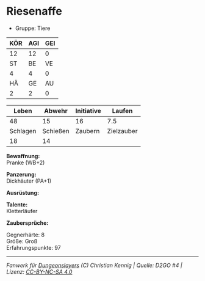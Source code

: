 # Riesenaffe  
- Gruppe: Tiere  

| KÖR | AGI | GEI |  
| --- | --- | --- |  
| 12  | 12  | 0   |
| ST  | BE  | VE  |  
| 4   | 4   | 0   |
| HÄ  | GE  | AU  |  
| 2   | 2   | 0   |


| Leben    | Abwehr   | Initiative | Laufen     |
| -------- | -------- | ---------- | ---------- |
| 48       | 15       | 16         | 7.5        |
| Schlagen | Schießen | Zaubern    | Zielzauber |
| 18       | 14       |            |            |

**Bewaffnung:**  
Pranke (WB+2)

**Panzerung:**  
Dickhäuter (PA+1)

**Ausrüstung:**  


**Talente:**  
Kletterläufer

**Zaubersprüche:**  


Gegnerhärte: 8  
Größe: Groß  
Erfahrungspunkte: 97  



___
*Fanwerk für [Dungeonslayers](https://www.dungeonslayers.net/) (C) Christian Kennig | Quelle: D2GO #4 | Lizenz: [CC-BY-NC-SA 4.0](https://creativecommons.org/licenses/by-nc-sa/4.0/deed.de)*